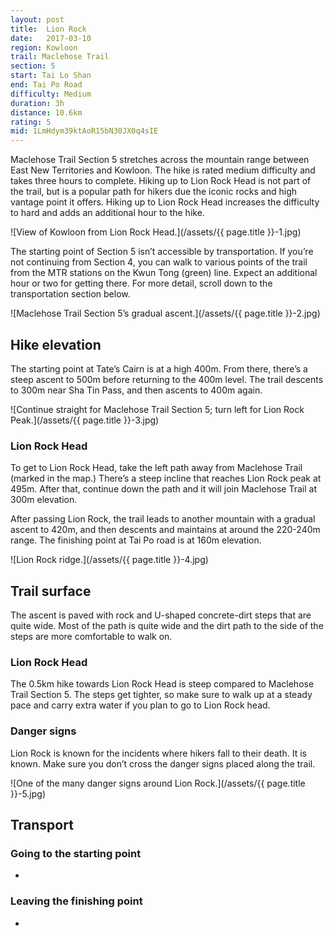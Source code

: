 ```yaml
---
layout: post
title:  Lion Rock
date:   2017-03-10
region: Kowloon
trail: Maclehose Trail
section: 5
start: Tai Lo Shan
end: Tai Po Road
difficulty: Medium
duration: 3h
distance: 10.6km
rating: 5
mid: 1LmHdym39ktAoR15bN30JX0q4sIE
---
```

Maclehose Trail Section 5 stretches across the mountain range between East New Territories and Kowloon. The hike is rated medium difficulty and takes three hours to complete. Hiking up to Lion Rock Head is not part of the trail, but is a popular path for hikers due the iconic rocks and high vantage point it offers. Hiking up to Lion Rock Head increases the difficulty to hard and adds an additional hour to the hike.

![View of Kowloon from Lion Rock Head.](/assets/{{ page.title }}-1.jpg)

The starting point of Section 5 isn’t accessible by transportation. If you’re not continuing from Section 4, you can walk to various points of the trail from the MTR stations on the Kwun Tong (green) line. Expect an additional hour or two for getting there. For more detail, scroll down to the transportation section below.

![Maclehose Trail Section 5’s gradual ascent.](/assets/{{ page.title }}-2.jpg)

## Hike elevation

The starting point at Tate’s Cairn is at a high 400m. From there, there’s a steep ascent to 500m before returning to the 400m level. The trail descents to 300m near Sha Tin Pass, and then ascents to 400m again.

![Continue straight for Maclehose Trail Section 5; turn left for Lion Rock Peak.](/assets/{{ page.title }}-3.jpg)

### Lion Rock Head
To get to Lion Rock Head, take the left path away from Maclehose Trail (marked in the map.) There’s a steep incline that reaches Lion Rock peak at 495m. After that, continue down the path and it will join Maclehose Trail at 300m elevation.

After passing Lion Rock, the trail leads to another mountain with a gradual ascent to 420m, and then descents and maintains at around the 220-240m range. The finishing point at Tai Po road is at 160m elevation.

![Lion Rock ridge.](/assets/{{ page.title }}-4.jpg)

## Trail surface

The ascent is paved with rock and U-shaped concrete-dirt steps that are quite wide. Most of the path is quite wide and the dirt path to the side of the steps are more comfortable to walk on.

### Lion Rock Head
The 0.5km hike towards Lion Rock Head is steep compared to Maclehose Trail Section 5. The steps get tighter, so make sure to walk up at a steady pace and carry extra water if you plan to go to Lion Rock head.

### Danger signs
Lion Rock is known for the incidents where hikers fall to their death. It is known. Make sure you don’t cross the danger signs placed along the trail.

![One of the many danger signs around Lion Rock.](/assets/{{ page.title }}-5.jpg)

## Transport

### Going to the starting point

-

### Leaving the finishing point

-